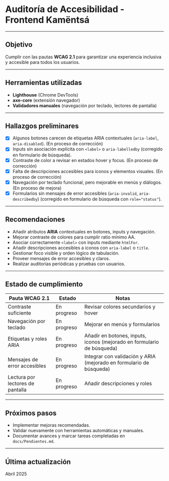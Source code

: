 # Auditoría de Accesibilidad - Frontend Kamëntsá

---

## Objetivo

Cumplir con las pautas **WCAG 2.1** para garantizar una experiencia inclusiva y accesible para todos los usuarios.

---

## Herramientas utilizadas

- **Lighthouse** (Chrome DevTools)
- **axe-core** (extensión navegador)
- **Validadores manuales** (navegación por teclado, lectores de pantalla)

---

## Hallazgos preliminares

- [x] Algunos botones carecen de etiquetas ARIA contextuales (`aria-label`, `aria-disabled`). (En proceso de corrección)
- [x] Inputs sin asociación explícita con `<label>` o `aria-labelledby` (corregido en formulario de búsqueda).
- [x] Contraste de color a revisar en estados hover y focus. (En proceso de corrección)
- [x] Falta de descripciones accesibles para iconos y elementos visuales. (En proceso de corrección)
- [x] Navegación por teclado funcional, pero mejorable en menús y diálogos. (En proceso de mejora)
- [x] Formularios sin mensajes de error accesibles (`aria-invalid`, `aria-describedby`) (corregido en formulario de búsqueda con `role="status"`).

---

## Recomendaciones

- Añadir atributos **ARIA** contextuales en botones, inputs y navegación.
- Mejorar contraste de colores para cumplir ratio mínimo AA.
- Asociar correctamente `<label>` con inputs mediante `htmlFor`.
- Añadir descripciones accesibles a iconos con `aria-label` o `title`.
- Gestionar foco visible y orden lógico de tabulación.
- Proveer mensajes de error accesibles y claros.
- Realizar auditorías periódicas y pruebas con usuarios.

---

## Estado de cumplimiento

| Pauta WCAG 2.1                     | Estado       | Notas                                     |
|-----------------------------------|--------------|-------------------------------------------|
| Contraste suficiente              | En progreso      | Revisar colores secundarios y hover       |
| Navegación por teclado            | En progreso      | Mejorar en menús y formularios            |
| Etiquetas y roles ARIA            | En progreso      | Añadir en botones, inputs, iconos (mejorado en formulario de búsqueda) |
| Mensajes de error accesibles      | En progreso      | Integrar con validación y ARIA (mejorado en formulario de búsqueda)    |
| Lectura por lectores de pantalla  | En progreso      | Añadir descripciones y roles              |

---

## Próximos pasos

- Implementar mejoras recomendadas.
- Validar nuevamente con herramientas automáticas y manuales.
- Documentar avances y marcar tareas completadas en `docs/Pendientes.md`.

---

## Última actualización

Abril 2025
